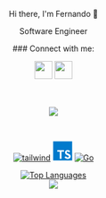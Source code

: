 <div style="text-align:center;">
<p align="center">Hi there, I'm Fernando 👋</p>
<p align="center">Software Engineer</p>
<p align="center">### Connect with me: </p>
</div>
<div style="text-align:center;">
<a>
    <p align="center"> 
        <a href="https://www.linkedin.com/in/fernando-correia-ab018079/" target="_blank" rel="noreferrer"><img src="https://raw.githubusercontent.com/danielcranney/readme-generator/main/public/icons/socials/linkedin.svg" width="32" height="32" /></a></a> 
        <a href="https://www.twitter.com/Knoxx316" target="_blank" rel="noreferrer"><img src="https://raw.githubusercontent.com/danielcranney/readme-generator/main/public/icons/socials/twitter.svg" width="32" height="32" /></a> 
    </p>
</a>
<br />
<p align="center">
<a href="https://github.com/facorreiaa/github-readme-stats">
  <img align="center" src="https://github-readme-stats.vercel.app/api?username=FACorreiaa&show_icons=true&theme=radical" />
</a></p>
<br /> 

<a>
    <p align="center"> 
        <a href="https://tailwindcss.com/" target="_blank" rel="noreferrer"><img src="https://www.vectorlogo.zone/logos/tailwindcss/tailwindcss-icon.svg" width="35" height="35" alt="tailwind" /></a> 
        <a href="https://go.dev/doc/" target="_blank" rel="noreferrer"><img src="https://raw.githubusercontent.com/devicons/devicon/master/icons/typescript/typescript-original.svg" width="35" height="35" alt="typescript" /></a> 
        <a href="https://go.dev/doc/" target="_blank" rel="noreferrer"><img src="https://raw.githubusercontent.com/danielcranney/readme-generator/main/public/icons/skills/go-colored.svg" width="35" height="35" alt="Go" /></a> </p>
</a>

<p align="center">
<a href="https://github.com/FACorreiaa" align="center"><img src="https://github-readme-stats.vercel.app/api/top-langs/?username=FACorreiaa&langs_count=10&title_color=ffffff&text_color=ffffff&icon_color=0891b2&bg_color=1c1917&hide_border=true&locale=en&custom_title=Top%20%Languages&bg_color=303446&text_color=c6d0f5&icon_color=ca9ee6&title_color=81c8be" alt="Top Languages" /></a>
<br><a href="http://www.github.com/FACorreiaa"><img src="https://github-readme-streak-stats.herokuapp.com/?user=FACorreiaa&stroke=ffffff&background=1c1917&ring=ffffff&fire=FFFF00&currStreakNum=ffffff&currStreakLabel=ffffff&sideNums=ef4239&sideLabels=00FFFF&dates=FFA500&hide_border=true&bg_color=303446&text_color=c6d0f5&icon_color=ca9ee6&title_color=81c8be" /></a>
</a>
</p>
